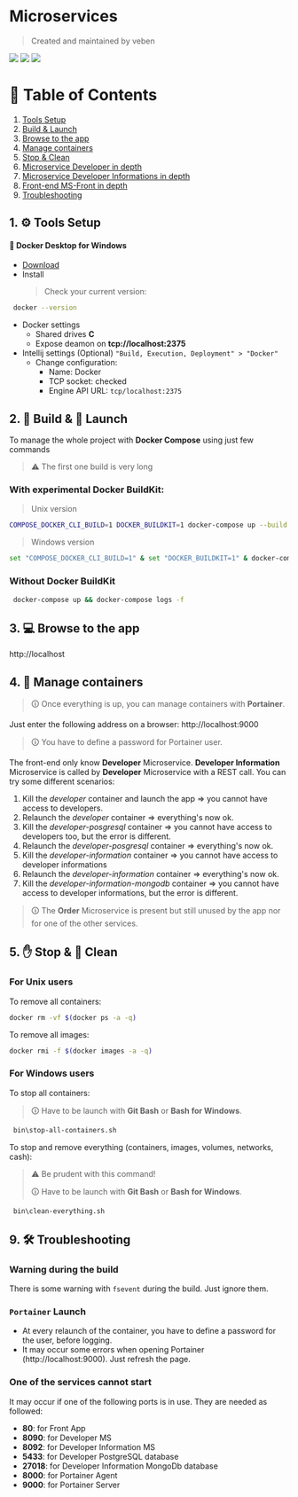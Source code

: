 # Microservices

> Created and maintained by veben

![](https://github.com/veben/microservices/workflows/Developer-CI/badge.svg)
![](https://github.com/veben/microservices/workflows/Developer-information-CI/badge.svg)
![](https://github.com/veben/microservices/workflows/MS-front-CI/badge.svg)

# 📜 Table of Contents

1. [Tools Setup](#tools-setup)
2. [Build & Launch](#build-launch)
3. [Browse to the app](#browse-to-the-app)
4. [Manage containers](#manage-containers)
5. [Stop & Clean](#stop-clean)
6. [Microservice Developer in depth](developer/README.md)
7. [Microservice Developer Informations in depth](developer-information/README.md)
8. [Front-end MS-Front in depth](ms-front/README.md)
9. [Troubleshooting](#troubleshooting)

## 1. ⚙ Tools Setup <a name="tools-setup"></a>

#### 🐳 Docker Desktop for Windows

- [Download](https://download.docker.com/win/stable/Docker%20Desktop%20Installer.exe)
- Install
  > Check your current version:

```sh
 docker --version
```

- Docker settings
  - Shared drives **C**
  - Expose deamon on **tcp://localhost:2375**
- Intellij settings (Optional) `"Build, Execution, Deployment" > "Docker"`
  - Change configuration:
    - Name: Docker
    - TCP socket: checked
    - Engine API URL: `tcp/localhost:2375`

## 2. 🔧 Build & 🚀 Launch <a name="build-launch"></a>

To manage the whole project with **Docker Compose** using just few commands

> ⚠ The first one build is very long

### With experimental **Docker BuildKit**:

> Unix version

```sh
COMPOSE_DOCKER_CLI_BUILD=1 DOCKER_BUILDKIT=1 docker-compose up --build -d && docker-compose logs -f
```

> Windows version

```sh
set "COMPOSE_DOCKER_CLI_BUILD=1" & set "DOCKER_BUILDKIT=1" & docker-compose up --build -d && docker-compose logs -f
```

### Without **Docker BuildKit**

```sh
 docker-compose up && docker-compose logs -f
```

## 3. 💻 Browse to the app <a name="browse-to-the-app"></a>

http://localhost

## 4. 🐳 Manage containers <a name="manage-containers"></a>

> 🛈 Once everything is up, you can manage containers with **Portainer**.

Just enter the following address on a browser: http://localhost:9000

> 🛈 You have to define a password for Portainer user.

The front-end only know **Developer** Microservice.
**Developer Information** Microservice is called by **Developer** Microservice with a REST call.
You can try some different scenarios:

1. Kill the _developer_ container and launch the app => you cannot have access to developers.
2. Relaunch the _developer_ container => everything's now ok.
3. Kill the _developer-posgresql_ container => you cannot have access to developers too, but the error is different.
4. Relaunch the _developer-posgresql_ container => everything's now ok.
5. Kill the _developer-information_ container => you cannot have access to developer informations
6. Relaunch the _developer-information_ container => everything's now ok.
7. Kill the _developer-information-mongodb_ container => you cannot have access to developer informations, but the error is different.

> 🛈 The **Order** Microservice is present but still unused by the app nor for one of the other services.

## 5. ✋ Stop & 🚿 Clean <a name="stop-clean"></a>

### For Unix users

To remove all containers:

```sh
docker rm -vf $(docker ps -a -q)
```

To remove all images:

```sh
docker rmi -f $(docker images -a -q)
```

### For Windows users

To stop all containers:

> 🛈 Have to be launch with **Git Bash** or **Bash for Windows**.

```sh
 bin\stop-all-containers.sh
```

To stop and remove everything (containers, images, volumes, networks, cash):

> ⚠ Be prudent with this command!
>
> 🛈 Have to be launch with **Git Bash** or **Bash for Windows**.

```sh
 bin\clean-everything.sh
```

## 9. 🛠 Troubleshooting <a name="troubleshooting"></a>

### Warning during the build

There is some warning with `fsevent` during the build. Just ignore them.

### `Portainer` Launch

- At every relaunch of the container, you have to define a password for the user, before logging.
- It may occur some errors when opening Portainer (http://localhost:9000). Just refresh the page.

### One of the services cannot start

It may occur if one of the following ports is in use.
They are needed as followed:

- **80**: for Front App
- **8090**: for Developer MS
- **8092**: for Developer Information MS
- **5433**: for Developer PostgreSQL database
- **27018**: for Developer Information MongoDb database
- **8000**: for Portainer Agent
- **9000**: for Portainer Server
